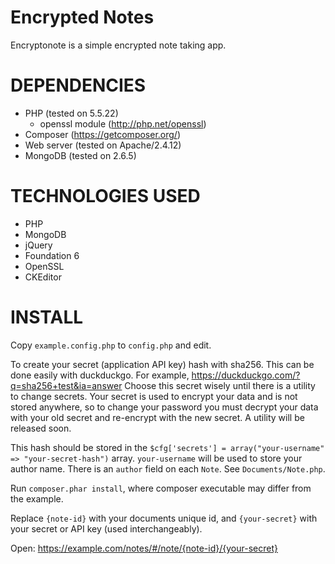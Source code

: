 Encrypted Notes
===============

Encryptonote is a simple encrypted note taking app.

DEPENDENCIES
============

* PHP (tested on 5.5.22)
    * openssl module (http://php.net/openssl)
* Composer (https://getcomposer.org/)
* Web server (tested on Apache/2.4.12)
* MongoDB (tested on 2.6.5)

TECHNOLOGIES USED
=================

* PHP
* MongoDB
* jQuery
* Foundation 6
* OpenSSL
* CKEditor

INSTALL
=======

Copy `example.config.php` to `config.php` and edit.

To create your secret (application API key) hash with sha256. This can be done easily
with duckduckgo. For example, https://duckduckgo.com/?q=sha256+test&ia=answer
Choose this secret wisely until there is a utility to change secrets. Your secret is
used to encrypt your data and is not stored anywhere, so to change your password you
must decrypt your data with your old secret and re-encrypt with the new secret. A
utility will be released soon.

This hash should be stored in the `$cfg['secrets'] = array("your-username" => "your-secret-hash")` array. `your-username` will
be used to store your author name. There is an `author` field on each `Note`. See `Documents/Note.php`.

Run `composer.phar install`, where composer executable may differ from the example.

Replace `{note-id}` with your documents unique id, and `{your-secret}` with your secret or API key (used interchangeably).

Open: https://example.com/notes/#/note/{note-id}/{your-secret}
